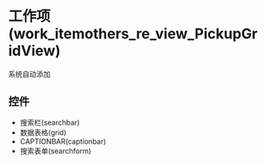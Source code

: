 # 工作项(work_itemothers_re_view_PickupGridView)  <!-- {docsify-ignore-all} -->

系统自动添加




## 控件
  * 搜索栏(searchbar)
  * 数据表格(grid)
  * CAPTIONBAR(captionbar)
  * 搜索表单(searchform)


<script>
 const { createApp } = Vue
  createApp({
    data() {
      return {
        message: '!'
      }
    }
  }).use(ElementPlus).mount('#app')
</script>